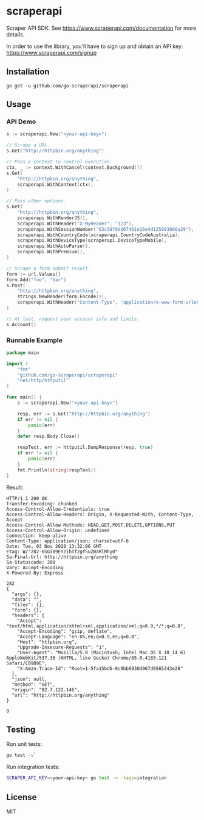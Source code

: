 # scraperapi

Scraper API SDK. See https://www.scraperapi.com/documentation for more details.

In order to use the library, you'll have to sign up and obtain an API key:
https://www.scraperapi.com/signup

## Installation

`go get -u github.com/go-scraperapi/scraperapi`

## Usage

### API Demo

```go
s := scraperapi.New("<your-api-key>")

// Scrape a URL.
s.Get("http://httpbin.org/anything")

// Pass a context to control execution.
ctx, _ := context.WithCancel(context.Background())
s.Get(
	"http://httpbin.org/anything",
	scraperapi.WithContext(ctx),
)

// Pass other options.
s.Get(
	"http://httpbin.org/anything",
	scraperapi.WithRenderJS(),
	scraperapi.WithHeader("X-MyHeader", "123"),
	scraperapi.WithSessionNumber("63c38f8dd07491e16e4d125983800a29"),
	scraperapi.WithCountryCode(scraperapi.CountryCodeAustralia),
	scraperapi.WithDeviceType(scraperapi.DeviceTypeMobile),
	scraperapi.WithAutoParse(),
	scraperapi.WithPremium(),
)

// Scrape a form submit result.
form := url.Values{}
form.Add("foo", "bar")
s.Post(
	"http://httpbin.org/anything",
	strings.NewReader(form.Encode()),
	scraperapi.WithHeader("Content-Type", "application/x-www-form-urlencoded"),
)

// At last, request your account info and limits.
s.Account()
```

### Runnable Example 

```go
package main

import (
	"fmt"
	"github.com/go-scraperapi/scraperapi"
	"net/http/httputil"
)

func main() {
	s := scraperapi.New("<your-api-key>")

	resp, err := s.Get("http://httpbin.org/anything")
	if err != nil {
		panic(err)
	}
	defer resp.Body.Close()

	respText, err := httputil.DumpResponse(resp, true)
	if err != nil {
		panic(err)
	}
	fmt.Println(string(respText))
}
```

Result:

```
HTTP/1.1 200 OK
Transfer-Encoding: chunked
Access-Control-Allow-Credentials: true
Access-Control-Allow-Headers: Origin, X-Requested-With, Content-Type, Accept
Access-Control-Allow-Methods: HEAD,GET,POST,DELETE,OPTIONS,PUT
Access-Control-Allow-Origin: undefined
Connection: keep-alive
Content-Type: application/json; charset=utf-8
Date: Tue, 03 Nov 2020 13:32:06 GMT
Etag: W/"282-6SGi09EYZihTf2gfSuZWaRlMhy0"
Sa-Final-Url: http://httpbin.org/anything
Sa-Statuscode: 200
Vary: Accept-Encoding
X-Powered-By: Express

282
{
  "args": {}, 
  "data": "", 
  "files": {}, 
  "form": {}, 
  "headers": {
    "Accept": "text/html,application/xhtml+xml,application/xml;q=0.9,*/*;q=0.8", 
    "Accept-Encoding": "gzip, deflate", 
    "Accept-Language": "en-US,en;q=0.9,es;q=0.8", 
    "Host": "httpbin.org", 
    "Upgrade-Insecure-Requests": "1", 
    "User-Agent": "Mozilla/5.0 (Macintosh; Intel Mac OS X 10_14_6) AppleWebKit/537.36 (KHTML, like Gecko) Chrome/85.0.4183.121 Safari/CB9B9E", 
    "X-Amzn-Trace-Id": "Root=1-5fa15bd6-0c9bb6930d967d9565343e28"
  }, 
  "json": null, 
  "method": "GET", 
  "origin": "82.7.122.146", 
  "url": "http://httpbin.org/anything"
}

0
```

## Testing

Run unit tests:
```bash
go test -v`
```

Run integration tests:

```bash
SCRAPER_API_KEY=<your-api-key> go test -v -tags=integration
```

## License

MIT
